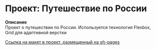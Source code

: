 # Проект: Путешествие по России

**Описание**  
Проект о путешествии по России.
Используется технология Flexbox, Grid для адаптивной верстки

[Ссылка на макет в проект, размещенный на gh-pages](https://kotbegemot1.github.io/russian-travel/)
